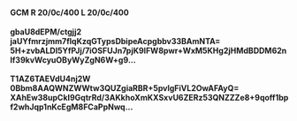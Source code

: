 #### GCM R 20/0c/400 L 20/0c/400
**gbaU8dEPM/ctgjj2**<br/>**jaUYfmrzjmm7flqKzqGTypsDbipeAcpgbbv33BAmNTA=**<br/>**5H+zvbALDl5YfPJj/7iOSFUJn7pjK9lFW8pwr+WxM5KHg2jHMdBDDM62nlf39kvWcyuOByWyZgN6W+g9...**<br/><br/>
**T1AZ6TAEVdU4nj2W**<br/>**0Bbm8AAQWNZWWtw3QUZgiaRBR+5pvlgFiVL2OwAFAyQ=**<br/>**XAhEw38upCkI9GqtrRd/3AKkhoXmKXSxvU6ZERz53QNZZZe8+9qoff1bpf2whJqp1nKcEgM8FCaPpNwq...**